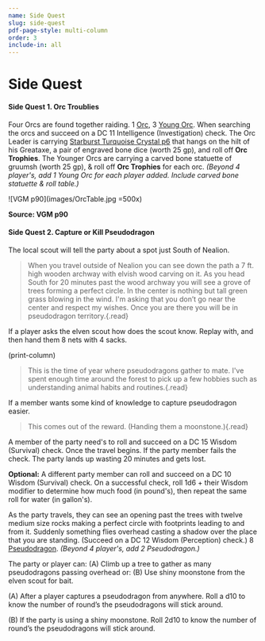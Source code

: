 ```yaml
---
name: Side Quest
slug: side-quest
pdf-page-style: multi-column
order: 3
include-in: all
---
```


# Side Quest

#### Side Quest 1. Orc Troublies

Four Orcs are found together raiding. 1 [Orc](/monster/orc), 3 [Young Orc](/monster/young-orc). When searching the orcs and succeed on a DC 11 Intelligence (Investigation) check. The Orc Leader is carrying [Starburst Turquoise Crystal p6](items) that hangs on the hilt of his Greataxe, a pair of engraved bone dice (worth 25 gp), and roll off **Orc Trophies**. The Younger Orcs are carrying a carved bone statuette of gruumsh (worth 25 gp), & roll off **Orc Trophies** for each orc. *(Beyond 4 player's, add 1 Young Orc for each player added. Include carved bone statuette & roll table.)*

![VGM p90](images/OrcTable.jpg =500x)

**Source: VGM p90**

#### Side Quest 2. Capture or Kill Pseudodragon
 The local scout will tell the party about a spot just South of Nealion.
 
 >When you travel outside of Nealion you can see down the path a 7 ft. high wooden archway with elvish wood carving on it. As you head South for 20 minutes past the wood archway you will see a grove of trees forming a perfect circle. In the center is nothing but tall green grass blowing in the wind. I'm asking that you don’t go near the center and respect my wishes. Once you are there you will be in pseudodragon territory.{.read}

 If a player asks the elven scout how does the scout know. Replay with, and then hand them 8 nets with 4 sacks.

(print-column)
 
 >This is the time of year where pseudodragons gather to mate. I've spent enough time around the forest to pick up a few hobbies such as understanding animal habits and routines.{.read}

 If a member wants some kind of knowledge to capture pseudodragon easier.
 
 >This comes out of the reward. (Handing them a moonstone.){.read}

 A member of the party need's to roll and succeed on a DC 15 Wisdom (Survival) check. Once the travel begins. If the party member fails the check. The party lands up wasting 20 minutes and gets lost.

 **Optional:** A different party member can roll and succeed on a DC 10 Wisdom (Survival) check. On a successful check, roll 1d6 + their Wisdom modifier to determine how much food (in pound's), then repeat the same roll for water (in gallon's).
 
 As the party travels, they can see an opening past the trees with twelve medium size rocks making a perfect circle with footprints leading to and from it. Suddenly something flies overhead casting a shadow over the place that you are standing. (Succeed on a DC 12 Wisdom (Perception) check.) 8 [Pseudodragon](/monster/pseudodragon). *(Beyond 4 player's, add 2 Pseudodragon.)*

The party or player can:
(A) Climb up a tree to gather as many pseudodragons passing overhead or:
(B) Use shiny moonstone from the elven scout for bait.

(A) After a player captures a pseudodragon from anywhere. Roll a d10 to know the number of round’s the pseudodragons will stick around.

(B) If the party is using a shiny moonstone. Roll 2d10 to know the number of round’s the pseudodragons will stick around.